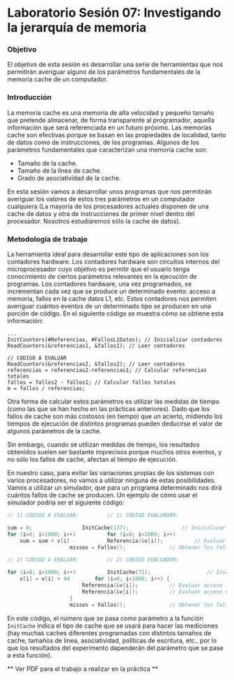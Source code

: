 # Laboratorio Sesión 07: Investigando la jerarquía de memoria

### Objetivo

El objetivo de esta sesión es desarrollar una serie de herramientas que nos permitirán averiguar alguno de los parámetros fundamentales de la memoria cache de un computador.

### Introducción

La memoria cache es una memoria de alta velocidad y pequeño tamaño que pretende almacenar, de forma transparente al programador, aquella información que será referenciada en un futuro próximo. Las memorias cache son efectivas porque se basan en las propiedades de localidad, tanto de datos como de instrucciones, de los programas. Algunos de los parámetros fundamentales que caracterizan una memoria cache son:

* Tamaño de la cache.
* Tamaño de la línea de cache.
* Grado de asociatividad de la cache.

En esta sesión vamos a desarrollar unos programas que nos permitirán averiguar los valores de estos tres parámetros en un computador cualquiera (La mayoría de los procesadores actuales disponen de una cache de datos y otra de instrucciones de primer nivel dentro del procesador. Nosotros estudiaremos sólo la cache de datos).

### Metodología de trabajo

La herramienta ideal para desarrollar este tipo de aplicaciones son los contadores hardware. Los contadores hardware son circuitos internos del microprocesador cuyo objetivo es permitir que el usuario tenga conocimiento de ciertos parámetros relevantes en la ejecución de programas. Los contadores hardware, una vez programados, se incrementan cada vez que se produce un determinado evento: acceso a memoria, fallos en la cache datos L1, etc. Estos contadores nos permiten averiguar cuántos eventos de un determinado tipo se producen en una porción de código. En el siguiente código se muestra cómo se obtiene esta información:

```
...
InitCounters(#Referencias, #FallosL1Datos); // Inicializar contadores
ReadCounters(&referencias1, &fallos1); // Leer contadores

// CODIGO A EVALUAR
ReadCounters(&referencias2, &fallos2); // Leer contadores
referencias = referencias2-referencias1; // Calcular referencias totales
fallos = fallos2 - fallos1; // Calcular fallos totales
m = fallos / referencias;
```

Otra forma de calcular estos parámetros es utilizar las medidas de tiempo (como las que se han hecho en las prácticas anteriores). Dado que los fallos de cache son más costosos (en tiempo) que un acierto, midiendo los tiempos de ejecución de distintos programas pueden deducirse el valor de algunos parámetros de la cache.

Sin embargo, cuando se utilizan medidas de tiempo, los resultados obtenidos suelen ser bastante imprecisos porque muchos otros eventos, y no sólo los fallos de cache, afectan al tiempo de ejecución.

En nuestro caso, para evitar las variaciones propias de los sistemas con varios procesadores, no vamos a utilizar ninguna de estas posibilidades. Vamos a utilizar un simulador, que para un programa determinado nos dirá cuántos fallos de cache se producen. Un ejemplo de cómo usar el simulador podría ser el siguiente código:

``` c
// 1) CODIGO A EVALUAR: 		// 1) CODIGO EVALUADOR:

sum = 0; 				InitCache(137); 				// Inicializar Cache #137
for (i=0; i<1000; i++) 			for (i=0; i<1000; i++)
	sum = sum + v[i] 			Referencia(&v[i]); 			// Evaluar acceso v[i]
					misses = Fallos(); 				// Obtener los fallos de cache

// 2) CODIGO A EVALUAR: 		// 2) CODIGO EVALUADOR:

for (i=0; i<1000; i++) 			InitCache(71); 					// Inicializar Cache #71
	v[i] = v[i] + 44 		for (i=0; i<1000; i++) {
						Referencia(&v[i]); 			// Evaluar acceso lect v[i]
						Referencia(&v[i]); 			// Evaluar acceso escr v[i]
					}
					misses = Fallos(); 				// Obtener los fallos de cache
```

En este código, el número que se pasa como parámetro a la función ``InitCache`` indica el tipo de cache que se usará para hacer las mediciones (hay muchas caches diferentes programadas con distintos tamaños de cache, tamaños de línea, asociatividad, políticas de escritura, etc., por lo que los resultados del experimento dependerán del parámetro que se pase a esta función).

** Ver PDF para el trabajo a realizar en la práctica **
